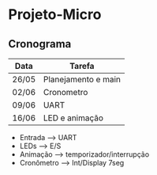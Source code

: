 # Projeto-Micro

## Cronograma 
| Data | Tarefa|
|-------|-------|
| 26/05 | Planejamento e main|
| 02/06 | Cronometro |
| 09/06 | UART |
| 16/06 | LED e animação |

- Entrada --> UART 
- LEDs --> E/S
- Animação --> temporizador/interrupção
- Cronômetro --> Int/Display 7seg
